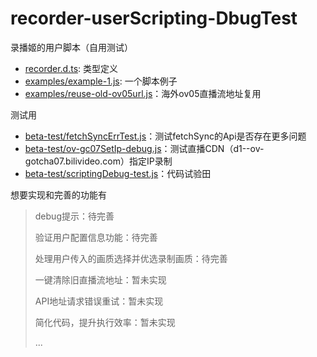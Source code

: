 # recorder-userScripting-DbugTest

录播姬的用户脚本（自用测试）

- [recorder.d.ts](./recorder.d.ts): 类型定义
- [examples/example-1.js](./examples/example-1.js): 一个脚本例子
- [examples/reuse-old-ov05url.js](./examples/reuse-old-ov05url.js)：海外ov05直播流地址复用

测试用
- [beta-test/fetchSyncErrTest.js](./beta-test/fetchSyncErrTest.js)：测试fetchSync的Api是否存在更多问题
- [beta-test/ov-gc07SetIp-debug.js](./beta-test/ov-gc07SetIp-debug.js)：测试直播CDN（d1--ov-gotcha07.bilivideo.com）指定IP录制
- [beta-test/scriptingDebug-test.js](./beta-test/scriptingDebug-test.js)：代码试验田


想要实现和完善的功能有
> debug提示：待完善
> 
> 验证用户配置信息功能：待完善
> 
> 处理用户传入的画质选择并优选录制画质：待完善
> 
> 一键清除旧直播流地址：暂未实现
> 
> API地址请求错误重试：暂未实现
> 
> 简化代码，提升执行效率：暂未实现
> 
> ...
